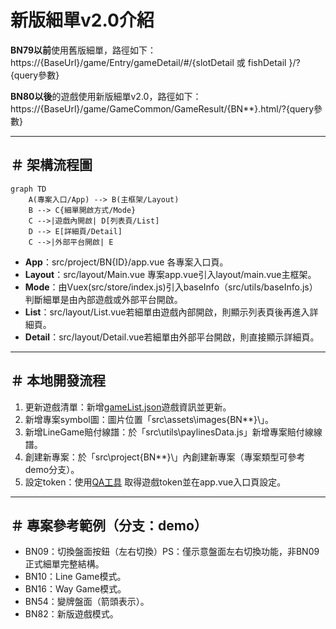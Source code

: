 # 新版細單v2.0介紹

**BN79以前**使用舊版細單，路徑如下：
https://{BaseUrl}/game/Entry/gameDetail/#/{slotDetail 或 fishDetail }/?{query參數}

**BN80以後**的遊戲使用新版細單v2.0，路徑如下：
https://{BaseUrl}/game/GameCommon/GameResult/{BN**}.html/?{query參數}

---

## ＃ 架構流程圖

```mermaid
graph TD
    A(專案入口/App) --> B(主框架/Layout)
    B --> C{細單開啟方式/Mode}
    C -->|遊戲內開啟| D[列表頁/List]
    D --> E[詳細頁/Detail]
    C -->|外部平台開啟| E
```

- **App**：src/project/BN{ID}/app.vue 各專案入口頁。
- **Layout**：src/layout/Main.vue 專案app.vue引入layout/main.vue主框架。
- **Mode**：由Vuex(src/store/index.js)引入baseInfo（src/utils/baseInfo.js）判斷細單是由內部遊戲或外部平台開啟。
- **List**：src/layout/List.vue若細單由遊戲內部開啟，則顯示列表頁後再進入詳細頁。
- **Detail**：src/layout/Detail.vue若細單由外部平台開啟，則直接顯示詳細頁。

---

## ＃ 本地開發流程

1. 更新遊戲清單：新增[gameList.json](http://gitlab.msslot.bet/release/gamelist)遊戲資訊並更新。
2. 新增專案symbol圖：圖片位置「src\assets\images\{BN**}\」。
3. 新增LineGame賠付線譜：於「src\utils\paylinesData.js」新增專案賠付線線譜。
4. 創建新專案：於「src\project\{BN**}\」內創建新專案（專案類型可參考demo分支）。
5. 設定token：使用[QA工具](https://assets.msgdev.info/game/qatool/#/) 取得遊戲token並在app.vue入口頁設定。

---

## ＃ 專案參考範例（分支：demo）

- BN09：切換盤面按鈕（左右切換）PS：僅示意盤面左右切換功能，非BN09正式細單完整結構。
- BN10：Line Game模式。
- BN16：Way Game模式。
- BN54：變牌盤面（箭頭表示）。
- BN82：新版遊戲模式。


